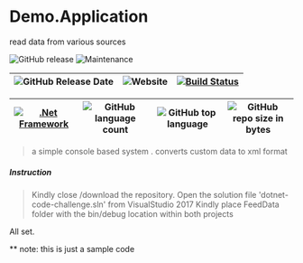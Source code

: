 # Demo.Application
read data from various sources


![GitHub release](https://img.shields.io/github/release/ajeetx/Demo.Application.svg?style=for-the-badge) ![Maintenance](https://img.shields.io/maintenance/yes/2018.svg?style=for-the-badge)

| ![GitHub Release Date](https://img.shields.io/github/release-date/ajeetx/Demo.Application.svg?style=plastic) | ![Website](https://img.shields.io/website-stable-offline-green-red/http/ajeetx.github.io/Demo.Application.svg?label=status&style=plastic)|[![Build Status](https://travis-ci.org/AJEETX/Demo.Application.png?branch=master&style=for-the-badge)](https://travis-ci.org/AJEETX/Demo.Application)
|  --- | ---     | ---   |

 [![.Net Framework](https://img.shields.io/badge/DotNet-4.5-blue.svg?style=plastic)](https://www.microsoft.com/en-au/download/details.aspx?id=42642) | ![GitHub language count](https://img.shields.io/github/languages/count/ajeetx/Demo.Application.svg?style=plastic)| ![GitHub top language](https://img.shields.io/github/languages/top/ajeetx/Demo.Application.svg) |![GitHub repo size in bytes](https://img.shields.io/github/repo-size/ajeetx/Demo.Application.svg) 
| ---          | ---        | ---      | ---       |


> a simple console based system . converts custom data to xml format
##### Instruction

>   Kindly close /download the repository.
>   Open the solution file 'dotnet-code-challenge.sln' from VisualStudio 2017 
>   Kindly place FeedData folder with the bin/debug location within both projects

All set. 

** note: this is just a sample code

